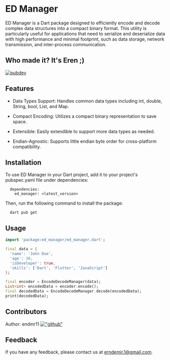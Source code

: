 # ED Manager

ED Manager is a Dart package designed to efficiently encode and decode complex data structures into a compact binary format. This utility is particularly useful for applications that need to serialize and deserialize data with high performance and minimal footprint, such as data storage, network transmission, and inter-process communication.

## Who made it? It's Eren ;)

[![pubdev](https://img.shields.io/badge/pub-ed_manager-blue)](https://pub.dev/packages/ed_manager)

## Features

- Data Types Support: Handles common data types including int, double, String, bool, List, and Map.

- Compact Encoding: Utilizes a compact binary representation to save space.

- Extensible: Easily extendible to support more data types as needed.

- Endian-Agnostic: Supports little endian byte order for cross-platform compatibility.

## Installation

To use ED Manager in your Dart project, add it to your project's pubspec.yaml file under dependencies:

```
  dependencies:
    ed_manager: <latest_version>
```

Then, run the following command to install the package:

```
  dart pub get
```

## Usage

```dart
import 'package:ed_manager/ed_manager.dart';

final data = {
  'name': 'John Doe',
  'age': 30,
  'isDeveloper': true,
  'skills': ['Dart', 'Flutter', 'JavaScript']
};

final encoder = EncodeDecodeManager(data);
List<int> encodedData = encoder.encode();
final decodedData = EncodeDecodeManager.decode(encodedData);
print(decodedData);
```

## Contributors

Author: endmr11 [!["github"](https://img.shields.io/badge/GitHub-100000?style=for-the-badge&logo=github&logoColor=white)](https://github.com/endmr11)

## Feedback

If you have any feedback, please contact us at erndemir.1@gmail.com.
